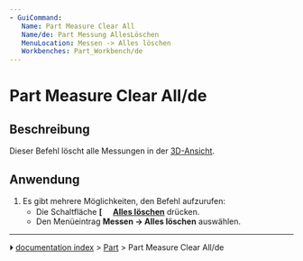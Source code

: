 ```yaml
---
- GuiCommand:
   Name: Part Measure Clear All
   Name/de: Part Messung AllesLöschen
   MenuLocation: Messen -> Alles löschen
   Workbenches: Part_Workbench/de
---
```


# Part Measure Clear All/de



## Beschreibung

Dieser Befehl löscht alle Messungen in der [3D-Ansicht](3D_view/de.md).



## Anwendung

1.  Es gibt mehrere Möglichkeiten, den Befehl aufzurufen:
    -   Die Schaltfläche **[<img src=images/Part_Measure_Clear_All.svg style="width:16px"> [Alles löschen](Part_Measure_Clear_All/de.md)** drücken.
    -   Den Menüeintrag **Messen → Alles löschen** auswählen.



---
⏵ [documentation index](../README.md) > [Part](Part_Workbench.md) > Part Measure Clear All/de
